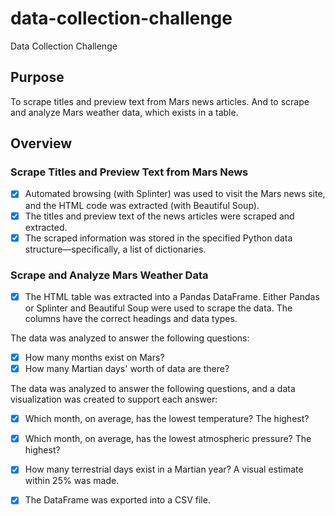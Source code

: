 # data-collection-challenge
Data Collection Challenge
## Purpose
To scrape titles and preview text from Mars news articles. And to scrape and analyze Mars weather data, which exists in a table.
## Overview
### Scrape Titles and Preview Text from Mars News
- [x] Automated browsing (with Splinter) was used to visit the Mars news site, and the HTML code was extracted (with Beautiful Soup).
- [x] The titles and preview text of the news articles were scraped and extracted.
- [x] The scraped information was stored in the specified Python data structure—specifically, a list of dictionaries.
### Scrape and Analyze Mars Weather Data
- [x] The HTML table was extracted into a Pandas DataFrame. Either Pandas or Splinter and Beautiful Soup were used to scrape the data. The columns have the correct headings and data types.

The data was analyzed to answer the following questions:
- [x] How many months exist on Mars?
- [x] How many Martian days' worth of data are there?

The data was analyzed to answer the following questions, and a data visualization was created to support each answer:
- [x] Which month, on average, has the lowest temperature? The highest?
- [x] Which month, on average, has the lowest atmospheric pressure? The highest?
- [x] How many terrestrial days exist in a Martian year? A visual estimate within 25% was made.

- [x] The DataFrame was exported into a CSV file.